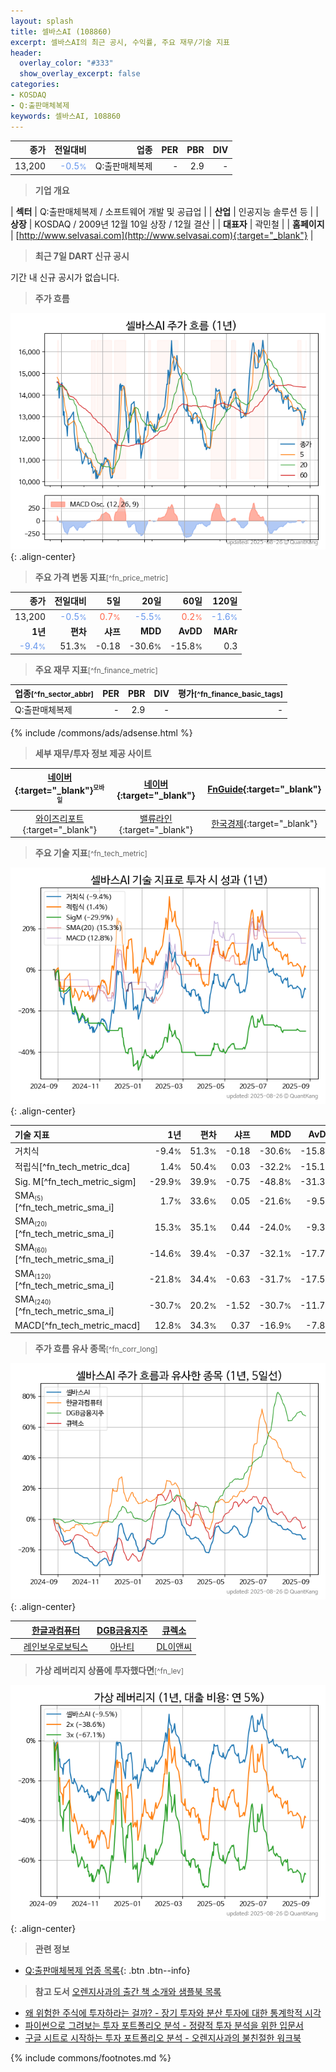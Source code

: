 ```yaml
---
layout: splash
title: 셀바스AI (108860)
excerpt: 셀바스AI의 최근 공시, 수익률, 주요 재무/기술 지표
header:
  overlay_color: "#333"
  show_overlay_excerpt: false
categories:
- KOSDAQ
- Q:출판매체복제
keywords: 셀바스AI, 108860
---
```


| **종가** | **전일대비** | **업종** | **PER** | **PBR** | **DIV** |
| -------: | -----------: | -------: | ------: | ------: | ------: |
| 13,200 | <span style="color: cornflowerblue">-0.5<small>%</small></span> | Q:출판매체복제 | - | 2.9 | - |

<!-- more -->


> **기업 개요**<a id="company"></a>

| <span style="white-space:nowrap;">**섹터**</span> | Q:출판매체복제 / 소프트웨어 개발 및 공급업 |
| <span style="white-space:nowrap;">**산업**</span> | 인공지능 솔루션 등 |
| <span style="white-space:nowrap;">**상장**</span> | KOSDAQ / 2009년 12월 10일 상장 / 12월 결산 |
| <span style="white-space:nowrap;">**대표자**</span> | 곽민철 |
| <span style="white-space:nowrap;">**홈페이지**</span> | [http://www.selvasai.com](http://www.selvasai.com){:target="_blank"} |


> **최근 7일 DART 신규 공시**<a id="dart"></a>

기간 내 신규 공시가 없습니다.


> **주가 흐름**<a id="price"></a>

![108860](/stock/images/108860.png){: .align-center}


> **주요 가격 변동 지표**<small>[^fn_price_metric]</small>

| **종가** | **전일대비** | **5일** | **20일** | **60일** | **120일** |
| -------: | -----------: | ------: | -------: | -------: | --------: |
| 13,200 | <span style="color: cornflowerblue">-0.5<small>%</small></span> | <span style="color: tomato">0.7<small>%</small></span> | <span style="color: cornflowerblue">-5.5<small>%</small></span> | <span style="color: tomato">0.2<small>%</small></span> | <span style="color: cornflowerblue">-1.6<small>%</small></span> |
| **1년** | **편차** | **샤프** | **MDD** | **AvDD** | **MARr** |
| <span style="color: cornflowerblue">-9.4<small>%</small></span> | 51.3<small>%</small> | -0.18 | -30.6<small>%</small> | -15.8<small>%</small> | 0.3 |


> **주요 재무 지표**<small>[^fn_finance_metric]</small>

| **업종**<small>[^fn_sector_abbr]</small> | **PER** | **PBR** | **DIV** | **평가**<small>[^fn_finance_basic_tags]</small> |
| :--------------------------------------- | ------: | ------: | ------: | ----------------------------------------------: |
| Q:출판매체복제 | - | 2.9 | - | - |



{% include /commons/ads/adsense.html %}

> **세부 재무/투자 정보 제공 사이트**

| [네이버](https://m.stock.naver.com/domestic/stock/108860/finance/summary){:target="_blank"}<sup><small>모바일</small></sup> | [네이버](https://finance.naver.com/item/coinfo.naver?code=108860){:target="_blank"} | [FnGuide](https://comp.fnguide.com/SVO2/ASP/SVD_Invest.asp?gicode=A108860&MenuYn=Y){:target="_blank"} |
| :---: | :---: | :---: |
| [와이즈리포트](https://comp.wisereport.co.kr/company/c1040001.aspx?cmp_cd=108860){:target="_blank"} | [밸류라인](https://www.valueline.co.kr/finance/summary/108860){:target="_blank"} | [한국경제](https://markets.hankyung.com/stock/108860/financial-summary){:target="_blank"} |


> **주요 기술 지표**<small>[^fn_tech_metric]</small>


![108860](/stock/images/108860_tech.png){: .align-center}

| **기술 지표** | **1년** | **편차** | **샤프** | **MDD** | **AvDD** |
| :------------ | ------: | -----------: | -------: | ------: | -------: |
| 거치식 | -9.4<small>%</small> | 51.3<small>%</small> | -0.18 | -30.6<small>%</small> | -15.8<small>%</small> |
| 적립식[^fn_tech_metric_dca] | 1.4<small>%</small> | 50.4<small>%</small> | 0.03 | -32.2<small>%</small> | -15.1<small>%</small> |
| Sig. M[^fn_tech_metric_sigm] | -29.9<small>%</small> | 39.9<small>%</small> | -0.75 | -48.8<small>%</small> | -31.3<small>%</small> |
| SMA<small><sub>(5)</sub></small>[^fn_tech_metric_sma_i] | 1.7<small>%</small> | 33.6<small>%</small> | 0.05 | -21.6<small>%</small> | -9.5<small>%</small> |
| SMA<small><sub>(20)</sub></small>[^fn_tech_metric_sma_i] | 15.3<small>%</small> | 35.1<small>%</small> | 0.44 | -24.0<small>%</small> | -9.3<small>%</small> |
| SMA<small><sub>(60)</sub></small>[^fn_tech_metric_sma_i] | -14.6<small>%</small> | 39.4<small>%</small> | -0.37 | -32.1<small>%</small> | -17.7<small>%</small> |
| SMA<small><sub>(120)</sub></small>[^fn_tech_metric_sma_i] | -21.8<small>%</small> | 34.4<small>%</small> | -0.63 | -31.7<small>%</small> | -17.5<small>%</small> |
| SMA<small><sub>(240)</sub></small>[^fn_tech_metric_sma_i] | -30.7<small>%</small> | 20.2<small>%</small> | -1.52 | -30.7<small>%</small> | -11.7<small>%</small> |
| MACD[^fn_tech_metric_macd] | 12.8<small>%</small> | 34.3<small>%</small> | 0.37 | -16.9<small>%</small> | -7.8<small>%</small> |


> **주가 흐름 유사 종목**<a id="corr"></a><small>[^fn_corr_long]</small>

![108860](/stock/images/108860_corr.png){: .align-center}

|       | [한글과컴퓨터](/030520/) | [DGB금융지주](/139130/) | [큐렉소](/060280/) |
| :---: | :------------------------------------: | :------------------------------------: | :------------------------------------: |
|       | [레인보우로보틱스](/277810/) | [아난티](/025980/) | [DL이앤씨](/375500/) |


> **가상 레버리지 상품에 투자했다면**<a id="2x"></a><small>[^fn_lev]</small>

![108860](/stock/images/108860_2x.png){: .align-center}


> **관련 정보**

- [Q:출판매체복제 업종 목록](/stats/sector/kosdaq_업종_출판매체복제_종목/){: .btn .btn--info}

> **참고 도서** [오렌지사과의 출간 책 소개와 샘플북 목록](https://kongdori.tistory.com/691)

- [왜 위험한 주식에 투자하라는 걸까? - 장기 투자와 분산 투자에 대한 통계학적 시각](https://kongdori.tistory.com/421)
- [파이썬으로 그려보는 투자 포트폴리오 분석  - 정량적 투자 분석을 위한 입문서](https://kongdori.tistory.com/643)
- [구글 시트로 시작하는 투자 포트폴리오 분석 - 오렌지사과의 불친절한 워크북](https://kongdori.tistory.com/449)


{% include commons/footnotes.md %}